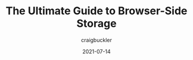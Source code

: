 ---
author: craigbuckler
date: 2021-07-14
layout: post.njk
publisher: openreplayhq
tags:
  - user-agents
  - storage
  - javascript
target_url: https://blog.openreplay.com/the-ultimate-guide-to-browser-side-storage
title: The Ultimate Guide to Browser-Side Storage
---